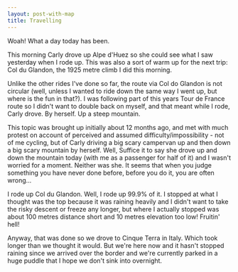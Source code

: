 ```yaml
---
layout: post-with-map
title: Travelling
---
```


Woah! What a day today has been.

This morning Carly drove up Alpe d'Huez so she could see what I saw yesterday when I rode up. This was also a sort of warm up for the next trip: Col du Glandon, the 1925 metre climb I did this morning.

Unlike the other rides I've done so far, the route via Col do Glandon is not circular (well, unless I wanted to ride down the same way I went up, but where is the fun in that?). I was following part of this years Tour de France route so I didn't want to double back on myself, and that meant while I rode, Carly drove. By herself. Up a steep mountain.

This topic was brought up initially about 12 months ago, and met with much protest on account of perceived and assumed difficulty/impossibility - not of me cycling, but of Carly driving a big scary campervan up and then down a big scary mountain by herself. Well, Suffice it to say she drove up and down the mountain today (with me as a passenger for half of it) and I wasn't worried for a moment. Neither was she. It seems that when you judge something you have never done before, before you do it, you are often wrong...

I rode up Col du Glandon. Well, I rode up 99.9% of it. I stopped at what I thought was the top because it was raining heavily and I didn't want to take the risky descent or freeze any longer, but where I actually stopped was about 100 metres distance short and 10 metres elevation too low! Fruitin' hell!

Anyway, that was done so we drove to Cinque Terra in Italy. Which took longer than we thought it would. But we're here now and it hasn't stopped raining since we arrived over the border and we're currently parked in a huge puddle that I hope we don't sink into overnight.